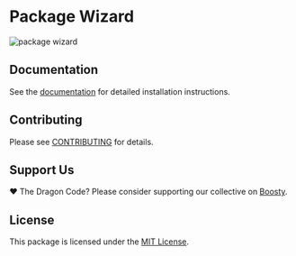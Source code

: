 # Package Wizard

![package wizard](https://preview.dragon-code.pro/the%20dragon%20code/package%20wizard.svg)

## Documentation

See the [documentation](https://package-wizard.com) for detailed installation instructions.

## Contributing

Please see [CONTRIBUTING](https://package-wizard.com/contributions.html) for details.

## Support Us

❤️ The Dragon Code? Please consider supporting our collective on [Boosty](https://boosty.to/dragon-code).

## License

This package is licensed under the [MIT License](https://package-wizard.com/license.html).
